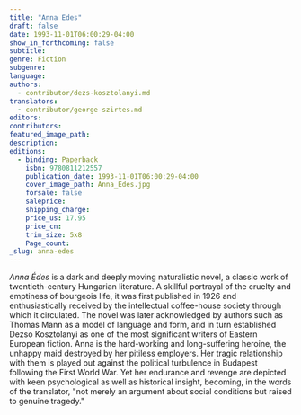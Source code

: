 ```yaml
---
title: "Anna Edes"
draft: false
date: 1993-11-01T06:00:29-04:00
show_in_forthcoming: false
subtitle:
genre: Fiction
subgenre:
language:
authors:
  - contributor/dezs-kosztolanyi.md
translators:
  - contributor/george-szirtes.md
editors:
contributors:
featured_image_path:
description:
editions:
  - binding: Paperback
    isbn: 9780811212557
    publication_date: 1993-11-01T06:00:29-04:00
    cover_image_path: Anna_Edes.jpg
    forsale: false
    saleprice:
    shipping_charge:
    price_us: 17.95
    price_cn:
    trim_size: 5x8
    Page_count:
_slug: anna-edes
---
```


_Anna Édes_ is a dark and deeply moving naturalistic novel, a classic work of twentieth-century Hungarian literature. A skillful portrayal of the cruelty and emptiness of bourgeois life, it was first published in 1926 and enthusiastically received by the intellectual coffee-house society through which it circulated. The novel was later acknowledged by authors such as Thomas Mann as a model of language and form, and in turn established Dezso Kosztolanyi as one of the most significant writers of Eastern European fiction. Anna is the hard-working and long-suffering heroine, the unhappy maid destroyed by her pitiless employers. Her tragic relationship with them is played out against the political turbulence in Budapest following the First World War. Yet her endurance and revenge are depicted with keen psychological as well as historical insight, becoming, in the words of the translator, "not merely an argument about social conditions but raised to genuine tragedy."

